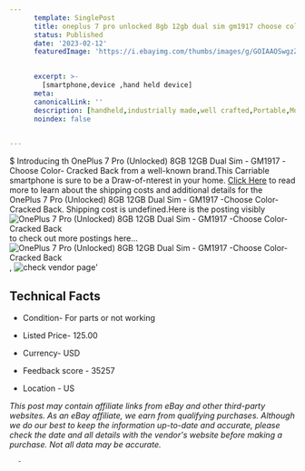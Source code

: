 ```yaml
---
      template: SinglePost
      title: oneplus 7 pro unlocked 8gb 12gb dual sim gm1917 choose color cracked back
      status: Published
      date: '2023-02-12'
      featuredImage: 'https://i.ebayimg.com/thumbs/images/g/GOIAAOSwgzZeJzuX/s-l225.jpg'
       

      excerpt: >-
        [smartphone,device ,hand held device]
      meta:
      canonicalLink: ''
      description: [handheld,industrially made,well crafted,Portable,Mobile,Compact,Convenient,Lightweight,Maneuverable,Man-portable,Miniature,Carriable,Hand-held,Light,Holdable,Transportable,Mobile device,Pocket-sized,On-the-go,Wireless,Cordless,Compact size,Convenient size, smartphone,device ,hand held device]
      noindex: false
      

---
```

$
      Introducing th OnePlus 7 Pro  (Unlocked) 8GB 12GB Dual Sim - GM1917 -Choose Color- Cracked Back from a well-known brand.This Carriable smartphone is sure to be a Draw-of-nterest in your home. [Click Here](https://www.ebay.com/itm/364123771103?hash=item54c777d0df%3Ag%3AGOIAAOSwgzZeJzuX&mkevt=1&mkcid=1&mkrid=711-53200-19255-0&campid=%253CePNCampaignId%253E&customid=%253CreferenceId%253E&toolid=10049) to read more to learn about the shipping costs and additional details for the OnePlus 7 Pro  (Unlocked) 8GB 12GB Dual Sim - GM1917 -Choose Color- Cracked Back. Shipping cost is undefined.Here is the posting visibly ![OnePlus 7 Pro  (Unlocked) 8GB 12GB Dual Sim - GM1917 -Choose Color- Cracked Back](https://i.ebayimg.com/thumbs/images/g/GOIAAOSwgzZeJzuX/s-l225.jpg) to check out more postings here... ![OnePlus 7 Pro  (Unlocked) 8GB 12GB Dual Sim - GM1917 -Choose Color- Cracked Back](https://i.ebayimg.com/images/g/GOIAAOSwgzZeJzuX/s-l1600.jpg), ![check vendor page](https://origin-galleryplus.ebayimg.com/ws/web/364123771103_2_0_1/225x225.jpg,https://origin-galleryplus.ebayimg.com/ws/web/364123771103_3_0_1/225x225.jpg,https://origin-galleryplus.ebayimg.com/ws/web/364123771103_4_0_1/225x225.jpg)'

      

 ## Technical Facts 



     
      

 - Condition- For parts or not working 


      

 - Listed Price- 125.00 


      

 - Currency- USD 


      

 - Feedback score - 35257 


      

 - Location - US 


      
      

 *_This post may contain affiliate links from eBay and other third-party websites. As an eBay affiliate, we earn from qualifying purchases. Although we do our best to keep the information up-to-date and accurate, please check the date and all details with the vendor's website before making a purchase. Not all data may be accurate._*




      -
